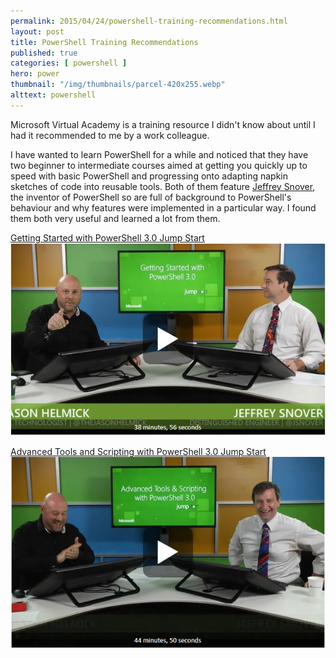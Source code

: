 ```yaml
---
permalink: 2015/04/24/powershell-training-recommendations.html
layout: post
title: PowerShell Training Recommendations
published: true 
categories: [ powershell ]
hero: power
thumbnail: "/img/thumbnails/parcel-420x255.webp"
alttext: powershell
---
```


Microsoft Virtual Academy is a training resource I didn't know about until I had it recommended to me 
by a work colleague.

I have wanted to learn PowerShell for a while and noticed that they have two beginner to intermediate 
courses aimed at getting you quickly up to speed with basic PowerShell and progressing onto adapting 
napkin sketches of code into reusable tools. Both of them feature [Jeffrey Snover](http://twitter.com/jsnover), 
the inventor of PowerShell so are full of background to PowerShell's behaviour and why features were implemented
in a particular way. I found them both very useful and learned a lot from them.

[Getting Started with PowerShell 3.0 Jump Start](http://www.microsoftvirtualacademy.com/training-courses/getting-started-with-powershell-3-0-jump-start)
![getting started](/img/posts/powershell-training-recommendations/getting-started-with-powerhell-3.0-jump-start.webp)

[Advanced Tools and Scripting with PowerShell 3.0 Jump Start](http://www.microsoftvirtualacademy.com/training-courses/advanced-tools-scripting-with-powershell-3-0-jump-start)
![advanced tools](/img/posts/powershell-training-recommendations/advanced-tools-and-scripting-with-powerShell-3.0-jump-start.webp)

